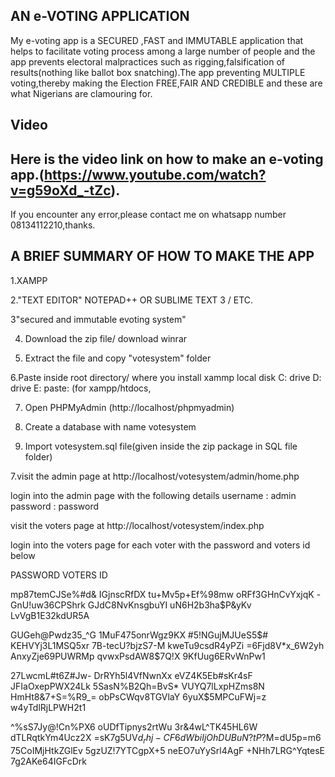 ##  AN e-VOTING APPLICATION
My e-voting app is a SECURED  ,FAST and IMMUTABLE  application that helps to facilitate voting process among a large number of people and the app prevents electoral malpractices such as rigging,falsification of results(nothing like ballot box snatching).The app preventing MULTIPLE voting,thereby making the Election FREE,FAIR AND CREDIBLE and these are what Nigerians are clamouring for.

## Video
## Here is the video link on how to make an e-voting app.(https://www.youtube.com/watch?v=g59oXd_-tZc). 
If you encounter any error,please contact me on whatsapp number 08134112210,thanks.

##  A BRIEF SUMMARY OF HOW TO MAKE THE APP 

1.XAMPP

2."TEXT EDITOR" NOTEPAD++ OR SUBLIME TEXT 3 / ETC.

3"secured and immutable evoting system"

4. Download the zip file/ download winrar

5. Extract the file and copy "votesystem" folder

6.Paste inside root directory/ where you install xammp local disk C: drive D: drive E: paste: (for xampp/htdocs, 

7. Open PHPMyAdmin (http://localhost/phpmyadmin)

8. Create a database with name votesystem

6. Import votesystem.sql file(given inside the zip package in SQL file folder)

7.visit the admin page at  http://localhost/votesystem/admin/home.php

login into the admin page with  the following details                   username : admin
                                                                        password : password


visit the voters page at http://localhost/votesystem/index.php

login into the voters page for each voter with the password and voters id  below 




PASSWORD               VOTERS ID 

mp87temCJSe%#d&      IGjnscRfDX
tu+Mv5p+Ef%98mw      oRFf3GHnCvYxjqK
-GnU!uw36CPShrk      GJdC8NvKnsgbuYI
uN6H2b3ha$P&yKv      LvVgB1E32kdUR5A

GUGeh@Pwdz35_^G     1MuF475onrWgz9KX
#5!NGujMJUeS5$#     KEHVYj3L1MSQ5xr
7B-tecU?bjzS7-M     kweTu9csdR4yPZi
=6Fjd8V*x_6W2yh     AnxyZje69PUWRMp
qvwxPsdAW8$7Q!X     9KfUug6ERvWnPw1

27LwcmL#t6Z#Jw-    DrRYh5l4VfNwnXx
eVZ4K5Eb#sKr4sF    JFIaOxepPWX24Lk
5SasN%B2Qh=BvS*    VUYQ7lLxpHZms8N
HmHt8&7+S=%R9_=    obPsCWqv8TGVlaY
6yuX$5MPCuFWj=z     w4yTdlRjLPWH2t1

^%sS7Jy@!Cn%PX6    oUDfTipnys2rtWu
3r&4wL^TK45HL6W    dTLRqtkYm4Ucz2X
=sK7g5UV$d_rhj-    CF6dWbiIjOhDUBu
N?tP$?M=dU5p=m6    75CoIMjHtkZGlEv
5gzUZ!7YTCgpX+5    neEO7uYySrl4AgF
+NHh7LRG^YqtesE    7g2AKe64IGFcDrk











